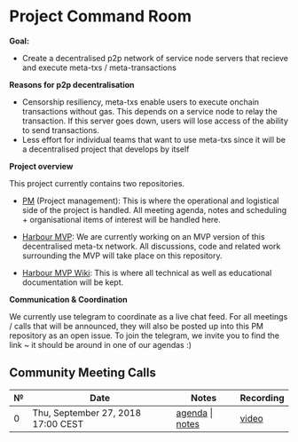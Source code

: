 # Project Command Room

**Goal:** 

- Create a decentralised p2p network of service node servers that recieve and execute meta-txs / meta-transactions 

**Reasons for p2p decentralisation**
- Censorship resiliency, meta-txs enable users to execute onchain transactions without gas. This depends on a service node to relay the transaction. If this server goes down, users will lose access of the ability to send transactions.
- Less effort for individual teams that want to use meta-txs since it will be a decentralised project that develops by itself

**Project overview**

This project currently contains two repositories.

- [PM](https://github.com/Meta-tx/PM) (Project management): This is where the operational and logistical side of the project is handled. All meeting agenda, notes and scheduling + organisational items of interest will be handled here.

- [Harbour MVP](https://github.com/Meta-tx/Harbour-MVP): We are currently working on an MVP version of this decentralised meta-tx network. All discussions, code and related work surrounding the MVP will take place on this repository.

- [Harbour MVP Wiki](https://github.com/Meta-tx/Harbour-MVP/wiki): This is where all technical as well as educational documentation will be kept. 

**Communication & Coordination**

We currently use telegram to coordinate as a live chat feed. For all meetings / calls that will be announced, they will also be posted up into this PM repository as an open issue. To join the telegram, we invite you to find the link ~ it should be around in one of our agendas :)

## Community Meeting Calls

 №  | Date                             | Notes          | Recording            |
--- | -------------------------------- | -------------- | -------------------- |
 0 | Thu, September 27, 2018 17:00 CEST | [agenda](https://github.com/Meta-tx/PM/blob/master/agenda-notes/call-0-agenda-1.md) \| [notes](https://github.com/Meta-tx/PM/blob/master/agenda-notes/call-0-notes.md) | [video](https://www.youtube.com/watch?v=yO-wBF6zubI) |
